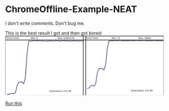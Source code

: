 # ChromeOffline-Example-NEAT
I don't write comments. Don't bug me.

This is the best result I got and then got bored:
![](BatchTraingOver48GEN-sharpen-sharpen.png)

[Run this](bene-volent.github.io/dino-neat/)
